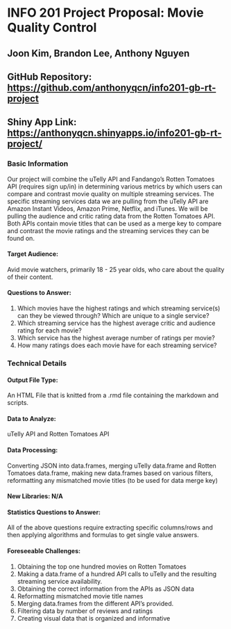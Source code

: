 # INFO 201 Project Proposal: Movie Quality Control
## Joon Kim, Brandon Lee, Anthony Nguyen
## GitHub Repository: https://github.com/anthonyqcn/info201-gb-rt-project
## Shiny App Link: https://anthonyqcn.shinyapps.io/info201-gb-rt-project/

### Basic Information

Our project will combine the uTelly API and Fandango’s Rotten Tomatoes API (requires sign up/in) in determining various metrics by which users can compare and contrast movie quality on multiple streaming services. The specific streaming services data we are pulling from the uTelly API are Amazon Instant Videos, Amazon Prime, Netflix, and iTunes. We will be pulling the audience and critic rating data from the Rotten Tomatoes API. Both APIs contain movie titles that can be used as a merge key to compare and contrast the movie ratings and the streaming services they can be found on.  

#### Target Audience: 
Avid movie watchers, primarily 18 - 25 year olds, who care about the quality of their content.

#### Questions to Answer:

1. Which movies have the highest ratings and which streaming service(s) can they be viewed through? Which are unique to a single service?
2. Which streaming service has the highest average critic and audience rating for each movie?
3. Which service has the highest average number of ratings per movie?
4. How many ratings does each movie have for each streaming service?


### Technical Details

#### Output File Type: 
An HTML File that is knitted from a .rmd file containing the markdown and scripts.

#### Data to Analyze: 
uTelly API and Rotten Tomatoes API

#### Data Processing: 
Converting JSON into data.frames, merging uTelly data.frame and Rotten Tomatoes data.frame, making new data.frames based on various filters, reformatting any mismatched movie titles (to be used for data merge key)

#### New Libraries: N/A 

#### Statistics Questions to Answer: 
All of the above questions require extracting specific columns/rows and then applying algorithms and formulas to get single value answers. 

#### Foreseeable Challenges:
 
1. Obtaining the top one hundred movies on Rotten Tomatoes
2. Making a data.frame of a hundred API calls to uTelly and the resulting streaming service availability.
3. Obtaining the correct information from the APIs as JSON data
4. Reformatting mismatched movie title names
5. Merging data.frames from the different API’s provided.
6. Filtering data by number of reviews and ratings
7. Creating visual data that is organized and informative


